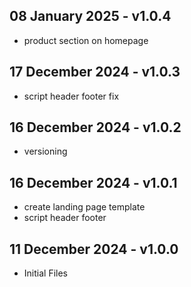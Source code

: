 ## 08 January 2025 - v1.0.4 ##
* product section on homepage

## 17 December 2024 - v1.0.3 ##
* script header footer fix

## 16 December 2024 - v1.0.2 ##
* versioning

## 16 December 2024 - v1.0.1 ##
* create landing page template
* script header footer

## 11 December 2024 - v1.0.0 ##

* Initial Files
